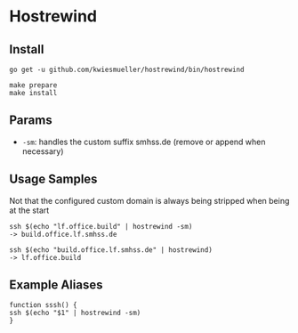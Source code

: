 # Hostrewind

## Install
```shell
go get -u github.com/kwiesmueller/hostrewind/bin/hostrewind
```

```shell
make prepare
make install
```

## Params
* `-sm`: handles the custom suffix smhss.de (remove or append when necessary)

## Usage Samples
Not that the configured custom domain is always being stripped when being at the start
```
ssh $(echo "lf.office.build" | hostrewind -sm)
-> build.office.lf.smhss.de

ssh $(echo "build.office.lf.smhss.de" | hostrewind)
-> lf.office.build
```

## Example Aliases
```
function sssh() {
ssh $(echo "$1" | hostrewind -sm)
}
```